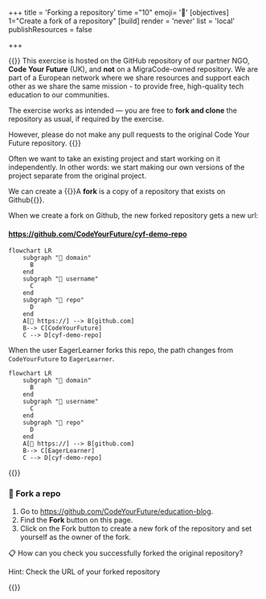 +++
title = 'Forking a repository'
time ="10"
emoji= '🍴'
[objectives]
    1="Create a fork of a repository"
[build]
  render = 'never'
  list = 'local'
  publishResources = false

+++

{{<note title="📌 Disclaimer">}}
This exercise is hosted on the GitHub repository of our partner NGO, **Code Your Future** (UK), and **not** on a MigraCode-owned repository.
We are part of a European network where we share resources and support each other as we share the same mission -  to provide free, high-quality tech education to our communities.

The exercise works as intended — you are free to **fork and clone** the repository as usual, if required by the exercise.

However, please do not make any pull requests to the original Code Your Future repository.
{{</note>}}

Often we want to take an existing project and start working on it independently. In other words: we start making our own versions of the project separate from the original project.

We can create a {{<tooltip title="fork">}}A **fork** is a copy of a repository that exists on Github{{</tooltip>}}.

When we create a fork on Github, the new forked repository gets a new url:

#### https://github.com/CodeYourFuture/cyf-demo-repo

```mermaid
flowchart LR
    subgraph "📍 domain"
      B
    end
    subgraph "👤 username"
      C
    end
    subgraph "📁 repo"
      D
    end
    A[🔗 https://] --> B[github.com]
    B--> C[CodeYourFuture]
    C --> D[cyf-demo-repo]
```

When the user EagerLearner forks this repo, the path changes from `CodeYourFuture` to `EagerLearner`.

```mermaid
flowchart LR
    subgraph "📍 domain"
      B
    end
    subgraph "👤 username"
      C
    end
    subgraph "📁 repo"
      D
    end
    A[🔗 https://] --> B[github.com]
    B--> C[EagerLearner]
    C --> D[cyf-demo-repo]
```

{{<note type="exercise" title="🍴 Fork a repo">}}

### 🍴 Fork a repo

1. Go to https://github.com/CodeYourFuture/education-blog.
1. Find the **Fork** button on this page.
1. Click on the Fork button to create a new fork of the repository and set yourself as the owner of the fork.

📋 How can you check you successfully forked the original repository?

Hint: Check the URL of your forked repository

{{</note>}}
